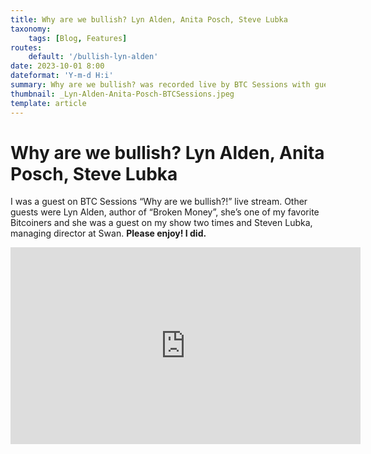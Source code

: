 ```yaml
---
title: Why are we bullish? Lyn Alden, Anita Posch, Steve Lubka
taxonomy:
    tags: [Blog, Features]
routes:
    default: '/bullish-lyn-alden'
date: 2023-10-01 8:00
dateformat: 'Y-m-d H:i'
summary: Why are we bullish? was recorded live by BTC Sessions with guests Lyn Alden, Steve Lubka and Anita Posch. It's really worth watching.
thumbnail: _Lyn-Alden-Anita-Posch-BTCSessions.jpeg
template: article
---
```


# Why are we bullish? Lyn Alden, Anita Posch, Steve Lubka

I was a guest on BTC Sessions “Why are we bullish?!” live stream. Other guests were Lyn Alden, author of “Broken Money”, she’s one of my favorite Bitcoiners and she was a guest on my show two times and Steven Lubka, managing director at Swan. **Please enjoy! I did.**

<iframe width="560" height="315" src="https://www.youtube.com/embed/vWXihExEGRs?si=-kg4u2YeW6w2KQUi" title="YouTube video player" frameborder="0" allow="accelerometer; autoplay; clipboard-write; encrypted-media; gyroscope; picture-in-picture; web-share" allowfullscreen></iframe>



